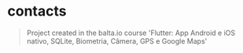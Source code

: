 # contacts

> Project created in the balta.io course 'Flutter: App Android e iOS nativo, SQLite, Biometria, Câmera, GPS e Google Maps'